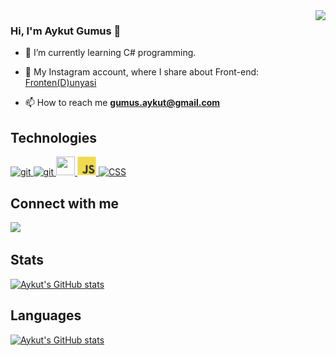 <img src="/images/softdev.png" height="300" align="right" />

### Hi, I'm Aykut Gumus 👋

- 🌱 I’m currently learning C# programming.

- 📝 My Instagram account, where I share about Front-end: [Fronten(D)unyasi](https://www.instagram.com/frontendunyasi/) 

- 📫 How to reach me **gumus.aykut@gmail.com**

## Technologies

<p align="left"> 
 <a href="https://git-scm.com/" target="_blank">
    <img src="https://www.vectorlogo.zone/logos/git-scm/git-scm-icon.svg" alt="git" width="30" height="30"/>
 </a>
 
 <a href="https://git-scm.com/" target="_blank">
    <img src="https://camo.githubusercontent.com/3220bf0ac0ab62fd72ebe46f2317e16a9daf3f90b7c066bcd6589f0181c113f9/68747470733a2f2f63646e2e776f726c64766563746f726c6f676f2e636f6d2f6c6f676f732f6a6176612e737667" alt="git" width="30" height="30"/>
 </a>
 
 <a href="https://git-scm.com/" target="_blank">
    <img src="https://www.aykutkaskaya.com.tr/assets/img/uploads/blog/chsarp.png" width="30" height="30"/>
 </a>

 <a href="https://developer.mozilla.org/en-US/docs/Web/JavaScript" target="_blank">
    <img src="https://raw.githubusercontent.com/devicons/devicon/master/icons/javascript/javascript-original.svg" alt="javascript" width="30" height="30"/>
 </a>

 <a href="https://developer.mozilla.org/en-US/docs/Web/CSS?retiredLocale=tr" target="_blank">
    <img src="https://w7.pngwing.com/pngs/853/108/png-transparent-web-development-cascading-style-sheets-css3-html-web-design-axe-logo-blue-text-trademark.png" alt="CSS" width="30" height="30"/>
 </a>
</p> 


## Connect with me

<p>
<a href="https://www.linkedin.com/in/aykut-gumus/" rel="nofollow">
    <img src="https://camo.githubusercontent.com/a493f6833f99fb3c85788d6d9305e6b7a42b838e5ee5d138fd9a8214a7e77472/68747470733a2f2f696d672e736869656c64732e696f2f62616467652f6c696e6b6564696e2d2532333030373742352e7376673f267374796c653d666f722d7468652d6261646765266c6f676f3d6c696e6b6564696e266c6f676f436f6c6f723d7768697465" style="max-width:100%;"></a>
</p>

## Stats

[![Aykut's GitHub stats](https://github-readme-stats.vercel.app/api?username=aykut-gumus&show_icons=true&theme=tokyonight)](https://github.com/anuraghazra/github-readme-stats)

## Languages

[![Aykut's GitHub stats](https://github-readme-stats.vercel.app/api/top-langs/?username=aykut-gumus)](https://github.com/anuraghazra/github-readme-stats)
